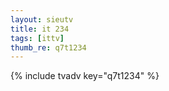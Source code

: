 ```yaml
--- 
layout: sieutv
title: it 234
tags: [ittv]
thumb_re: q7t1234
---
```

{% include tvadv key="q7t1234" %} 
